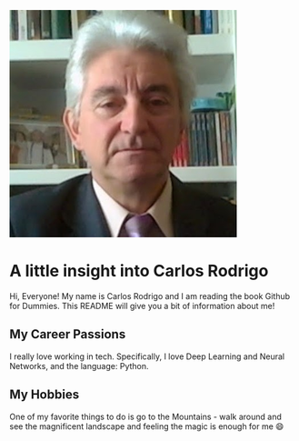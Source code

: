 ![headshot](crv.jpg)

# A little insight into Carlos Rodrigo
Hi, Everyone! My name is Carlos Rodrigo and I am reading the book Github for Dummies. This README will give you a bit of information about me!

## My Career Passions
I really love working in tech. Specifically, I love Deep Learning and Neural Networks, and the language: Python.

## My Hobbies
One of my favorite things to do is go to the Mountains - walk around and see the magnificent landscape and feeling the magic is enough for me :smile:

